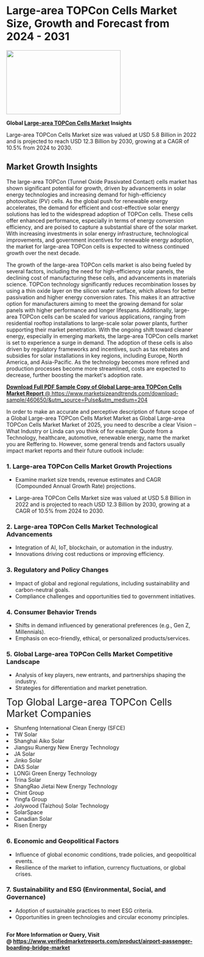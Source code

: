 <H1>Large-area TOPCon Cells Market Size, Growth and Forecast from 2024 - 2031</H1><img class="aligncenter size-medium wp-image-584254" src="https://thirdeyenews.in/wp-content/uploads/2024/09/Global-Market-Research-300x168.jpeg" alt="" width="300" height="168" /><p><strong>Global&nbsp;<a href="https://www.marketsizeandtrends.com/download-sample/460650/&amp;utm_source=Pulse&amp;utm_medium=204">Large-area TOPCon Cells Market</a> Insights</strong></p><p>Large-area TOPCon Cells Market size was valued at USD 5.8 Billion in 2022 and is projected to reach USD 12.3 Billion by 2030, growing at a CAGR of 10.5% from 2024 to 2030.</p><p><h2>Market Growth Insights</h2> The large-area TOPCon (Tunnel Oxide Passivated Contact) cells market has shown significant potential for growth, driven by advancements in solar energy technologies and increasing demand for high-efficiency photovoltaic (PV) cells. As the global push for renewable energy accelerates, the demand for efficient and cost-effective solar energy solutions has led to the widespread adoption of TOPCon cells. These cells offer enhanced performance, especially in terms of energy conversion efficiency, and are poised to capture a substantial share of the solar market. With increasing investments in solar energy infrastructure, technological improvements, and government incentives for renewable energy adoption, the market for large-area TOPCon cells is expected to witness continued growth over the next decade. <p><a href="#"></a></p> The growth of the large-area TOPCon cells market is also being fueled by several factors, including the need for high-efficiency solar panels, the declining cost of manufacturing these cells, and advancements in materials science. TOPCon technology significantly reduces recombination losses by using a thin oxide layer on the silicon wafer surface, which allows for better passivation and higher energy conversion rates. This makes it an attractive option for manufacturers aiming to meet the growing demand for solar panels with higher performance and longer lifespans. Additionally, large-area TOPCon cells can be scaled for various applications, ranging from residential rooftop installations to large-scale solar power plants, further supporting their market penetration. With the ongoing shift toward cleaner energy, especially in emerging markets, the large-area TOPCon cells market is set to experience a surge in demand. The adoption of these cells is also driven by regulatory frameworks and incentives, such as tax rebates and subsidies for solar installations in key regions, including Europe, North America, and Asia-Pacific. As the technology becomes more refined and production processes become more streamlined, costs are expected to decrease, further boosting the market's adoption rate. <p><a href="#"></p><p><span class=""><strong>Download Full PDF Sample Copy of Global Large-area TOPCon Cells Market Report</strong> @ <a href="https://www.marketsizeandtrends.com/download-sample/460650/&amp;utm_source=Pulse&amp;utm_medium=204" target="_blank">https://www.marketsizeandtrends.com/download-sample/460650/&amp;utm_source=Pulse&amp;utm_medium=204</a></span></p><p>In order to make an accurate and perceptive description of future scope of a Global&nbsp;Large-area TOPCon Cells Market Market as Global&nbsp;Large-area TOPCon Cells Market Market of 2025, you need to describe a clear Vision &ndash; What Industry or Linda can you think of for example: Quote from a Technology, healthcare, automotive, renewable energy, name the market you are Reffering to. However, some general trends and factors usually impact market reports and their future outlook include:</p><h3>1.&nbsp;<strong>Large-area TOPCon Cells Market Growth Projections</strong></h3><ul><li>Examine market size trends, revenue estimates and CAGR (Compounded Annual Growth Rate) projections.</li><li><p>Large-area TOPCon Cells Market size was valued at USD 5.8 Billion in 2022 and is projected to reach USD 12.3 Billion by 2030, growing at a CAGR of 10.5% from 2024 to 2030.</p></li></ul><h3>2.&nbsp;<strong>Large-area TOPCon Cells Market Technological Advancements</strong></h3><ul><li>Integration of AI, IoT, blockchain, or automation in the industry.</li><li>Innovations driving cost reductions or improving efficiency.</li></ul><h3>3.&nbsp;<strong>Regulatory and Policy Changes</strong></h3><ul><li>Impact of global and regional regulations, including sustainability and carbon-neutral goals.</li><li>Compliance challenges and opportunities tied to government initiatives.</li></ul><h3>4.&nbsp;<strong>Consumer Behavior Trends</strong></h3><ul><li>Shifts in demand influenced by generational preferences (e.g., Gen Z, Millennials).</li><li>Emphasis on eco-friendly, ethical, or personalized products/services.</li></ul><h3>5.&nbsp;<strong>Global Large-area TOPCon Cells Market Competitive Landscape</strong></h3><ul><li>Analysis of key players, new entrants, and partnerships shaping the industry.</li><li>Strategies for differentiation and market penetration.</li></ul><p data-pm-slice="1 1 []"><span style="color: inherit; font-family: inherit; font-size: 25px;">Top Global Large-area TOPCon Cells Market Companies</span></p><div class="" data-test-id=""><p><li>Shunfeng International Clean Energy (SFCE)</li><li> TW Solar</li><li> Shanghai Aiko Solar</li><li> Jiangsu Runergy New Energy Technology</li><li> JA Solar</li><li> Jinko Solar</li><li> DAS Solar</li><li> LONGi Green Energy Technology</li><li> Trina Solar</li><li> ShangRao Jietai New Energy Technology</li><li> Chint Group</li><li> Yingfa Group</li><li> Jolywood (Taizhou) Solar Technology</li><li> SolarSpace</li><li> Canadian Solar</li><li> Risen Energy</li></p></div><h3>6.&nbsp;<strong>Economic and Geopolitical Factors</strong></h3><ul><li>Influence of global economic conditions, trade policies, and geopolitical events.</li><li>Resilience of the market to inflation, currency fluctuations, or global crises.</li></ul><h3>7.&nbsp;<strong>Sustainability and ESG (Environmental, Social, and Governance)</strong></h3><ul><li>Adoption of sustainable practices to meet ESG criteria.</li><li>Opportunities in green technologies and circular economy principles.</li></ul><h2><strong style="font-size: 14px;">For More Information or Query, Visit @&nbsp;</strong><a style="background-color: #ffffff; font-size: 14px;" href="https://www.marketsizeandtrends.com/report/large-area-topcon-cells-market/" target="_blank">https://www.verifiedmarketreports.com/product/airport-passenger-boarding-bridge-market</a></h2>
